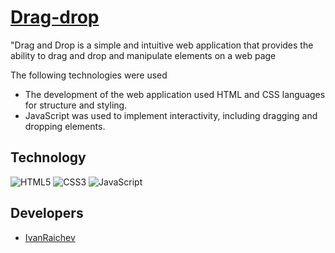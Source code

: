 
# <a href="https://ivanraichev.github.io/Drag-drow/">Drag-drop</a>
"Drag and Drop is a simple and intuitive web application that provides the ability to drag and drop and manipulate elements on a web page

The following technologies were used 
- The development of the web application used HTML and CSS languages for structure and styling.
- JavaScript was used to implement interactivity, including dragging and dropping elements.

## Technology
![HTML5](https://img.shields.io/badge/-HTML5-e34f26?logo=html5&logoColor=white)
![CSS3](https://img.shields.io/badge/-CSS3-1572b6?logo=css3&logoColor=white)
![JavaScript](https://img.shields.io/badge/-JavaScript-f7df1e?logo=javaScript&logoColor=black)

## Developers

- [IvanRaichev](https://github.com/IvanRaichev)
